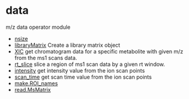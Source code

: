 # data

m/z data operator module

+ [nsize](data/nsize.1) 
+ [libraryMatrix](data/libraryMatrix.1) Create a library matrix object
+ [XIC](data/XIC.1) get chromatogram data for a specific metabolite with given m/z from the ms1 scans data.
+ [rt_slice](data/rt_slice.1) slice a region of ms1 scan data by a given rt window.
+ [intensity](data/intensity.1) get intensity value from the ion scan points
+ [scan_time](data/scan_time.1) get scan time value from the ion scan points
+ [make.ROI_names](data/make.ROI_names.1) 
+ [read.MsMatrix](data/read.MsMatrix.1) 

